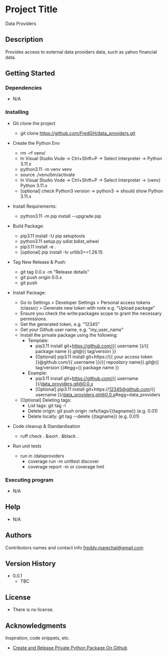 # Project Title

Data Providers

## Description

Provides access to external data providers data, such as yahoo financial data.

## Getting Started

### Dependencies

* N/A

### Installing

* Git clone the project
    * git clone https://github.com/FredGH/data_providers.git
* Create the Python Env
    * rm -rf venv/
    * In Visual Studio Vode -> Ctrl+Shift+P -> Select Interpreter ->  Python 3.11.x
    * python3.11 -m venv venv
    * source ./venv/bin/activate
    * In Visual Studio Vode -> Ctrl+Shift+P -> Select Interpreter ->  (venv) Python 3.11.x
    * [optional] check Python3 version -> python3 -> should show Python 3.11.x
* Install Requirements:
    * python3.11 -m pip install --upgrade pip
* Build Package:    
    * pip3.11 install -U pip setuptools
    * python3.11 setup.py sdist bdist_wheel
    * pip3.11 install -e .
    * [optional] pip install -Iv urllib3==1.26.15
* Tag New Release & Push:
    * git tag 0.0.x -m "Release details"
    * git push origin 0.0.x
    * git push
* Install Package:
    *  Go to Settings > Developer Settings > Personal access tokens (classic) > Generate new token with note e.g. "Upload package"
    *  Ensure you check the write:packages scope to grant the necessary permissions.
    * Get the generated token, e.g. "12345"
    * Get your Github user name, e.g. "my_user_name"
    * Install the private package using the following:
        * Template:
            * pip3.11 install git+https://github.com/{{ username }}/{{ package name }}.git@{{ tag/version }}
            * [Optional] pip3.11 install git+https://{{ your access token }}@github.com/{{ username }}/{{ repository name}}.git@{{ tag/version }}#egg={{ package name }}
        * Example:
            * pip3.11 install git+https://github.com/{{ username }}/data_providers.git@0.0.x
            * [Optional] pip3.11 install git+https://12345@github.com/{{ username }}/data_providers.git@0.0.x#egg=data_providers    
    * [Optional] Deleting tags:
        * List tags: git tag -l
        * Delete origin: git push origin :refs/tags/{{tagname}} (e.g. 0.01)
        * Delete locally: git tag --delete {{tagname}} (e.g. 0.01)

* Code cleanup & Standardisation
    * ruff check . &isort . &black .

* Run unit tests
    * run in /dataproviders 
        * coverage run -m unittest discover
        * coverage report -m or coverage hml

### Executing program

* N/A

## Help

* N/A

## Authors

Contributors names and contact info
freddy.marechal@gmail.com

## Version History

* 0.0.1
    * TBC

## License

* There is no license.

## Acknowledgments

Inspiration, code snippets, etc.
* [Create and Release Private Python Package On Github](https://dev.to/abdellahhallou/create-and-release-a-private-python-package-on-github-2oae)
